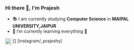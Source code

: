 ### Hi there 👋, I'm Prajesh


- 📚 I am currently studying **Computer Science** in **MAIPAL UNIVERSITY,JAIPUR**
- 📖 I’m currently learning everything 🤣
 
[<img align="left" alt="prajeshy | Instagram" width="22px" src="https://img.icons8.com/material/64/000000/instagram-new--v1.png">] [instagram/_prajeshy]
          
            
